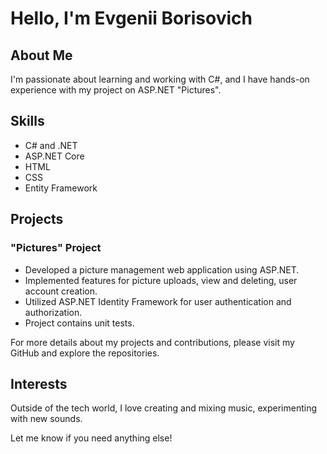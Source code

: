 # Hello, I'm Evgenii Borisovich

## About Me
I'm passionate about learning and working with C#, and I have hands-on experience with my project on ASP.NET "Pictures".

## Skills

- C# and .NET
- ASP.NET Core
- HTML
- CSS
- Entity Framework

## Projects

### "Pictures" Project

- Developed a picture management web application using ASP.NET.
- Implemented features for picture uploads, view and deleting, user account creation.
- Utilized ASP.NET Identity Framework for user authentication and authorization.
- Project contains unit tests.

For more details about my projects and contributions, please visit my GitHub and explore the repositories.

## Interests

Outside of the tech world, I love creating and mixing music, experimenting with new sounds.

Let me know if you need anything else!
<!---
Tandyrschik/Tandyrschik is a ✨ special ✨ repository because its `README.md` (this file) appears on your GitHub profile.
You can click the Preview link to take a look at your changes.
--->
